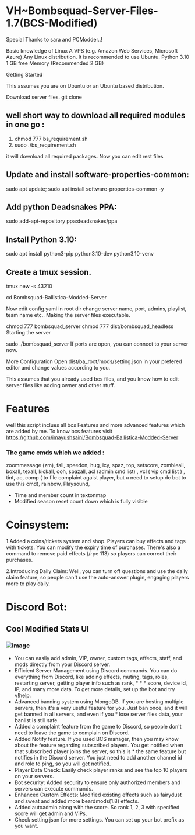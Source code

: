 # VH~Bombsquad-Server-Files-1.7(BCS-Modified)

Special Thanks to sara and PCModder..!

Basic knowledge of Linux
A VPS (e.g. Amazon Web Services, Microsoft Azure)
Any Linux distribution.
It is recommended to use Ubuntu.
Python 3.10
1 GB free Memory (Recommended 2 GB)

Getting Started

This assumes you are on Ubuntu or an Ubuntu based distribution.

Download server files.
git clone <github-link>

## well short way to download all required modules in one go :
1. chmod 777 bs_requirement.sh
2. sudo ./bs_requirement.sh

it will download all required packages.
Now you can edit rest files

## Update and install software-properties-common:

sudo apt update; sudo apt install software-properties-common -y

## Add python Deadsnakes PPA:
sudo add-apt-repository ppa:deadsnakes/ppa

## Install Python 3.10:
sudo apt install python3-pip python3.10-dev python3.10-venv

## Create a tmux session.
tmux new -s 43210

cd Bombsquad-Ballistica-Modded-Server

Now edit config.yaml in root dir change server name, port, admins, playlist, team name etc.. Making the server files executable.

chmod 777 bombsquad_server
chmod 777 dist/bombsquad_headless
Starting the server

sudo ./bombsquad_server
If ports are open, you can connect to your server now.

More Configuration
Open dist/ba_root/mods/setting.json in your prefered editor and change values according to you.

This assumes that you already used bcs files, and you know how to edit server files like adding owner and other stuff.

# Features
well this script inclues all bcs Features and more advanced features which are added by me.
To know bcs features visit https://github.com/imayushsaini/Bombsquad-Ballistica-Modded-Server

### The game cmds which we added : 
zoommessage (zm),
fall,
speedon,
hug,
icy,
spaz,
top,
setscore,
zombieall,
boxall,
texall,
kickall,
ooh,
spazall,
acl (admin cmd list) ,
vcl ( vip cmd list ) ,
tint,
ac,
comp ( to file complaint agaist player, but u need to setup dc bot to use this cmd),
rainbow,
Playsound,

 * Time and member count in textonmap 
 * Modified season reset count down which is fully visible

# Coinsystem:

1.Added a coins/tickets system and shop. Players can buy effects and tags with tickets. You can modify the expiry time of purchases. There's also a command to remove paid effects (/rpe 113) so players can correct their purchases.

2.Introducing Daily Claim:
Well, you can turn off questions and use the daily claim feature, so people can't use the auto-answer plugin, engaging players more to play daily.

# Discord Bot:

## Cool Modified Stats UI
### ![image](https://github.com/hypervortex/Bombsuqad-Modded-Server-Files/assets/75498823/250b1511-627d-44ab-b397-98077c27246b)

* You can easily add admin, VIP, owner, custom tags, effects, staff, and mods directly from your Discord server.
* Efficient Server Management using Discord commands. You can do everything from Discord, like adding effects, muting, tags, roles, restarting server, getting player info such as rank, * * * score, device id, IP, and many more data. To get more details, set up the bot and try v!help.
* Advanced banning system using MongoDB. If you are hosting multiple servers, then it's a very useful feature for you. Just ban once, and it will get banned in all servers, and even if you * lose server files data, your banlist is still safe.
* Added a complaint feature from the game to Discord, so people don't need to leave the game to complain on Discord.
* Added Notify feature. If you used BCS manager, then you may know about the feature regarding subscribed players. You get notified when that subscribed player joins the server, so this is * the same feature but notifies in the Discord server. You just need to add another channel id and role to ping, so you will get notified.
* Player Data Check: Easily check player ranks and see the top 10 players on your servers.
* Bot security: Added security to ensure only authorized members and servers can execute commands.
* Enhanced Custom Effects: Modified existing effects such as fairydust and sweat and added more beardmods(1.8) effects.
* Added autoadmin along with the score. So rank 1, 2, 3 with specified score will get admin and VIPs.
* Check setting json for more settings. You can set up your bot prefix as you want.
